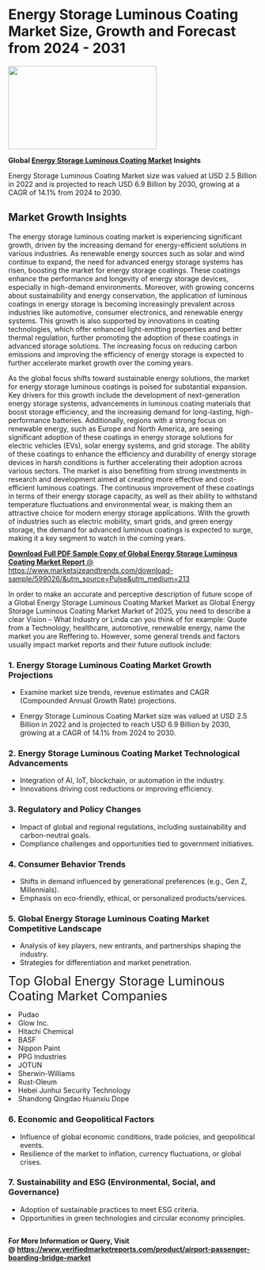 <H1>Energy Storage Luminous Coating Market Size, Growth and Forecast from 2024 - 2031</H1><img class="aligncenter size-medium wp-image-584254" src="https://thirdeyenews.in/wp-content/uploads/2024/09/Global-Market-Research-300x168.jpeg" alt="" width="300" height="168" /><p><strong>Global&nbsp;<a href="https://www.marketsizeandtrends.com/download-sample/599026/&amp;utm_source=Pulse&amp;utm_medium=213">Energy Storage Luminous Coating Market</a> Insights</strong></p><p>Energy Storage Luminous Coating Market size was valued at USD 2.5 Billion in 2022 and is projected to reach USD 6.9 Billion by 2030, growing at a CAGR of 14.1% from 2024 to 2030.</p><p><h2>Market Growth Insights</h2> <p>The energy storage luminous coating market is experiencing significant growth, driven by the increasing demand for energy-efficient solutions in various industries. As renewable energy sources such as solar and wind continue to expand, the need for advanced energy storage systems has risen, boosting the market for energy storage coatings. These coatings enhance the performance and longevity of energy storage devices, especially in high-demand environments. Moreover, with growing concerns about sustainability and energy conservation, the application of luminous coatings in energy storage is becoming increasingly prevalent across industries like automotive, consumer electronics, and renewable energy systems. This growth is also supported by innovations in coating technologies, which offer enhanced light-emitting properties and better thermal regulation, further promoting the adoption of these coatings in advanced storage solutions. The increasing focus on reducing carbon emissions and improving the efficiency of energy storage is expected to further accelerate market growth over the coming years.</p> <p><a href="#"></a></p> <p>As the global focus shifts toward sustainable energy solutions, the market for energy storage luminous coatings is poised for substantial expansion. Key drivers for this growth include the development of next-generation energy storage systems, advancements in luminous coating materials that boost storage efficiency, and the increasing demand for long-lasting, high-performance batteries. Additionally, regions with a strong focus on renewable energy, such as Europe and North America, are seeing significant adoption of these coatings in energy storage solutions for electric vehicles (EVs), solar energy systems, and grid storage. The ability of these coatings to enhance the efficiency and durability of energy storage devices in harsh conditions is further accelerating their adoption across various sectors. The market is also benefiting from strong investments in research and development aimed at creating more effective and cost-efficient luminous coatings. The continuous improvement of these coatings in terms of their energy storage capacity, as well as their ability to withstand temperature fluctuations and environmental wear, is making them an attractive choice for modern energy storage applications. With the growth of industries such as electric mobility, smart grids, and green energy storage, the demand for advanced luminous coatings is expected to surge, making it a key segment to watch in the coming years.</p> <p><a href="#"></p><p><span class=""><strong>Download Full PDF Sample Copy of Global Energy Storage Luminous Coating Market Report</strong> @ <a href="https://www.marketsizeandtrends.com/download-sample/599026/&amp;utm_source=Pulse&amp;utm_medium=213" target="_blank">https://www.marketsizeandtrends.com/download-sample/599026/&amp;utm_source=Pulse&amp;utm_medium=213</a></span></p><p>In order to make an accurate and perceptive description of future scope of a Global&nbsp;Energy Storage Luminous Coating Market Market as Global&nbsp;Energy Storage Luminous Coating Market Market of 2025, you need to describe a clear Vision &ndash; What Industry or Linda can you think of for example: Quote from a Technology, healthcare, automotive, renewable energy, name the market you are Reffering to. However, some general trends and factors usually impact market reports and their future outlook include:</p><h3>1.&nbsp;<strong>Energy Storage Luminous Coating Market Growth Projections</strong></h3><ul><li>Examine market size trends, revenue estimates and CAGR (Compounded Annual Growth Rate) projections.</li><li><p>Energy Storage Luminous Coating Market size was valued at USD 2.5 Billion in 2022 and is projected to reach USD 6.9 Billion by 2030, growing at a CAGR of 14.1% from 2024 to 2030.</p></li></ul><h3>2.&nbsp;<strong>Energy Storage Luminous Coating Market Technological Advancements</strong></h3><ul><li>Integration of AI, IoT, blockchain, or automation in the industry.</li><li>Innovations driving cost reductions or improving efficiency.</li></ul><h3>3.&nbsp;<strong>Regulatory and Policy Changes</strong></h3><ul><li>Impact of global and regional regulations, including sustainability and carbon-neutral goals.</li><li>Compliance challenges and opportunities tied to government initiatives.</li></ul><h3>4.&nbsp;<strong>Consumer Behavior Trends</strong></h3><ul><li>Shifts in demand influenced by generational preferences (e.g., Gen Z, Millennials).</li><li>Emphasis on eco-friendly, ethical, or personalized products/services.</li></ul><h3>5.&nbsp;<strong>Global Energy Storage Luminous Coating Market Competitive Landscape</strong></h3><ul><li>Analysis of key players, new entrants, and partnerships shaping the industry.</li><li>Strategies for differentiation and market penetration.</li></ul><p data-pm-slice="1 1 []"><span style="color: inherit; font-family: inherit; font-size: 25px;">Top Global Energy Storage Luminous Coating Market Companies</span></p><div class="" data-test-id=""><p><li>Pudao</li><li> Glow Inc.</li><li> Hitachi Chemical</li><li> BASF</li><li> Nippon Paint</li><li> PPG Industries</li><li> JOTUN</li><li> Sherwin-Williams</li><li> Rust-Oleum</li><li> Hebei Junhui Security Technology</li><li> Shandong Qingdao Huanxiu Dope</li></p></div><h3>6.&nbsp;<strong>Economic and Geopolitical Factors</strong></h3><ul><li>Influence of global economic conditions, trade policies, and geopolitical events.</li><li>Resilience of the market to inflation, currency fluctuations, or global crises.</li></ul><h3>7.&nbsp;<strong>Sustainability and ESG (Environmental, Social, and Governance)</strong></h3><ul><li>Adoption of sustainable practices to meet ESG criteria.</li><li>Opportunities in green technologies and circular economy principles.</li></ul><h2><strong style="font-size: 14px;">For More Information or Query, Visit @&nbsp;</strong><a style="background-color: #ffffff; font-size: 14px;" href="https://www.marketsizeandtrends.com/report/energy-storage-luminous-coating-market/" target="_blank">https://www.verifiedmarketreports.com/product/airport-passenger-boarding-bridge-market</a></h2>
